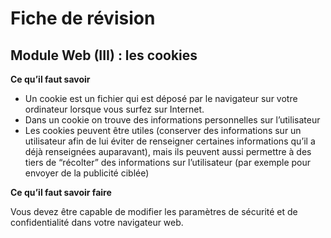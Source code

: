 # Fiche de révision
## Module Web (III) : les cookies

**Ce qu’il faut savoir**

- Un cookie est un fichier qui est déposé par le navigateur sur votre ordinateur lorsque vous surfez sur Internet.
- Dans un cookie on trouve des informations personnelles sur l’utilisateur
- Les cookies peuvent être utiles (conserver des informations sur un utilisateur afin de lui éviter de renseigner certaines informations qu’il a déjà renseignées auparavant), mais ils peuvent aussi permettre à des tiers de “récolter” des informations sur l’utilisateur (par exemple pour envoyer de la publicité ciblée)

**Ce qu’il faut savoir faire**

Vous devez être capable de modifier les paramètres de sécurité et de confidentialité dans
votre navigateur web.